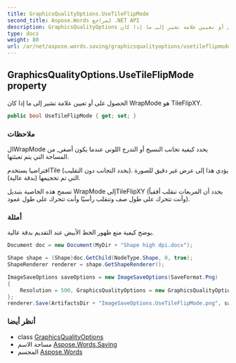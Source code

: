 ```yaml
---
title: GraphicsQualityOptions.UseTileFlipMode
second_title: Aspose.Words لمراجع .NET API
description: GraphicsQualityOptions ملكية. الحصول على أو تعيين علامة تشير إلى ما إذا كان WrapMode هو TileFlipXY.
type: docs
weight: 80
url: /ar/net/aspose.words.saving/graphicsqualityoptions/usetileflipmode/
---
```

## GraphicsQualityOptions.UseTileFlipMode property

الحصول على أو تعيين علامة تشير إلى ما إذا كان WrapMode هو TileFlipXY.

```csharp
public bool UseTileFlipMode { get; set; }
```

### ملاحظات

الWrapMode يحدد كيفية تجانب النسيج أو التدرج اللوني عندما يكون أصغر_ من المساحة التي يتم تعبئتها.

افتراضيا يستخدمTile (يحدد التجانب دون التقليب). يؤدي هذا إلى عرض غير دقيق للصورة التي تم تحجيمها (بدقة عالية).

تسمح هذه الخاصية بتبديل WrapMode إلىTileFlipXY (يحدد أن المربعات تنقلب أفقياً وأنت تتحرك على طول صف وتنقلب رأسيًا وأنت تتحرك على طول عمود).

### أمثلة

يوضح كيفية منع ظهور الخط الأبيض عند التقديم بدقة عالية.

```csharp
Document doc = new Document(MyDir + "Shape high dpi.docx");

Shape shape = (Shape)doc.GetChild(NodeType.Shape, 0, true);
ShapeRenderer renderer = shape.GetShapeRenderer();

ImageSaveOptions saveOptions = new ImageSaveOptions(SaveFormat.Png)
{
    Resolution = 500, GraphicsQualityOptions = new GraphicsQualityOptions { UseTileFlipMode = true }
};
renderer.Save(ArtifactsDir + "ImageSaveOptions.UseTileFlipMode.png", saveOptions);
```

### أنظر أيضا

* class [GraphicsQualityOptions](../)
* مساحة الاسم [Aspose.Words.Saving](../../graphicsqualityoptions/)
* المجسم [Aspose.Words](../../../)


